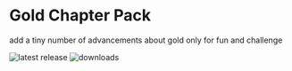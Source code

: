 # Gold Chapter Pack

add a tiny number of advancements about gold only for fun and challenge

![latest release](https://img.shields.io/github/v/release/LTHCTheMaster/Gold-Chapter-Pack?style=flat-square) ![downloads](https://img.shields.io/github/downloads/LTHCTheMaster/Gold-Chapter-Pack/total?style=flat-square)
